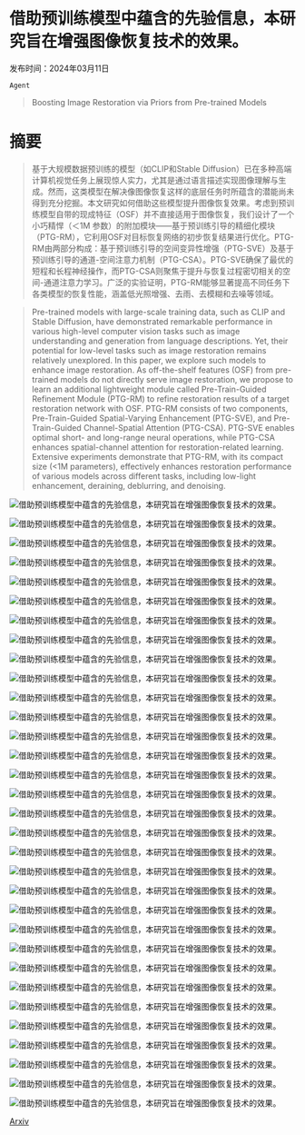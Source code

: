 # 借助预训练模型中蕴含的先验信息，本研究旨在增强图像恢复技术的效果。

发布时间：2024年03月11日

`Agent`

> Boosting Image Restoration via Priors from Pre-trained Models

# 摘要

> 基于大规模数据预训练的模型（如CLIP和Stable Diffusion）已在多种高端计算机视觉任务上展现惊人实力，尤其是通过语言描述实现图像理解与生成。然而，这类模型在解决像图像恢复这样的底层任务时所蕴含的潜能尚未得到充分挖掘。本文研究如何借助这些模型提升图像恢复效果。考虑到预训练模型自带的现成特征（OSF）并不直接适用于图像恢复，我们设计了一个小巧精悍（＜1M 参数）的附加模块——基于预训练引导的精细化模块（PTG-RM），它利用OSF对目标恢复网络的初步恢复结果进行优化。PTG-RM由两部分构成：基于预训练引导的空间变异性增强（PTG-SVE）及基于预训练引导的通道-空间注意力机制（PTG-CSA）。PTG-SVE确保了最优的短程和长程神经操作，而PTG-CSA则聚焦于提升与恢复过程密切相关的空间-通道注意力学习。广泛的实验证明，PTG-RM能够显著提高不同任务下各类模型的恢复性能，涵盖低光照增强、去雨、去模糊和去噪等领域。

> Pre-trained models with large-scale training data, such as CLIP and Stable Diffusion, have demonstrated remarkable performance in various high-level computer vision tasks such as image understanding and generation from language descriptions. Yet, their potential for low-level tasks such as image restoration remains relatively unexplored. In this paper, we explore such models to enhance image restoration. As off-the-shelf features (OSF) from pre-trained models do not directly serve image restoration, we propose to learn an additional lightweight module called Pre-Train-Guided Refinement Module (PTG-RM) to refine restoration results of a target restoration network with OSF. PTG-RM consists of two components, Pre-Train-Guided Spatial-Varying Enhancement (PTG-SVE), and Pre-Train-Guided Channel-Spatial Attention (PTG-CSA). PTG-SVE enables optimal short- and long-range neural operations, while PTG-CSA enhances spatial-channel attention for restoration-related learning. Extensive experiments demonstrate that PTG-RM, with its compact size ($<$1M parameters), effectively enhances restoration performance of various models across different tasks, including low-light enhancement, deraining, deblurring, and denoising.

![借助预训练模型中蕴含的先验信息，本研究旨在增强图像恢复技术的效果。](../../../paper_images/2403.06793/x1.png)

![借助预训练模型中蕴含的先验信息，本研究旨在增强图像恢复技术的效果。](../../../paper_images/2403.06793/x2.png)

![借助预训练模型中蕴含的先验信息，本研究旨在增强图像恢复技术的效果。](../../../paper_images/2403.06793/x3.png)

![借助预训练模型中蕴含的先验信息，本研究旨在增强图像恢复技术的效果。](../../../paper_images/2403.06793/low00771_input_res.png)

![借助预训练模型中蕴含的先验信息，本研究旨在增强图像恢复技术的效果。](../../../paper_images/2403.06793/low00771_baseline_res.png)

![借助预训练模型中蕴含的先验信息，本研究旨在增强图像恢复技术的效果。](../../../paper_images/2403.06793/low00771_ours_res.png)

![借助预训练模型中蕴含的先验信息，本研究旨在增强图像恢复技术的效果。](../../../paper_images/2403.06793/low00771_gt_res.png)

![借助预训练模型中蕴含的先验信息，本研究旨在增强图像恢复技术的效果。](../../../paper_images/2403.06793/10101_02_0.1s_input_res.png)

![借助预训练模型中蕴含的先验信息，本研究旨在增强图像恢复技术的效果。](../../../paper_images/2403.06793/10101_02_0.1s_baseline_res.png)

![借助预训练模型中蕴含的先验信息，本研究旨在增强图像恢复技术的效果。](../../../paper_images/2403.06793/10101_02_0.1s_ours_res.png)

![借助预训练模型中蕴含的先验信息，本研究旨在增强图像恢复技术的效果。](../../../paper_images/2403.06793/10101_02_0.1s_gt_res.png)

![借助预训练模型中蕴含的先验信息，本研究旨在增强图像恢复技术的效果。](../../../paper_images/2403.06793/43input_res.png)

![借助预训练模型中蕴含的先验信息，本研究旨在增强图像恢复技术的效果。](../../../paper_images/2403.06793/43gt_res.png)

![借助预训练模型中蕴含的先验信息，本研究旨在增强图像恢复技术的效果。](../../../paper_images/2403.06793/43baseline_res.png)

![借助预训练模型中蕴含的先验信息，本研究旨在增强图像恢复技术的效果。](../../../paper_images/2403.06793/43ours_res.png)

![借助预训练模型中蕴含的先验信息，本研究旨在增强图像恢复技术的效果。](../../../paper_images/2403.06793/hideinput_res.png)

![借助预训练模型中蕴含的先验信息，本研究旨在增强图像恢复技术的效果。](../../../paper_images/2403.06793/hidegt_res.png)

![借助预训练模型中蕴含的先验信息，本研究旨在增强图像恢复技术的效果。](../../../paper_images/2403.06793/hidebaseline_res.png)

![借助预训练模型中蕴含的先验信息，本研究旨在增强图像恢复技术的效果。](../../../paper_images/2403.06793/hideours_res.png)

![借助预训练模型中蕴含的先验信息，本研究旨在增强图像恢复技术的效果。](../../../paper_images/2403.06793/Single_Image_Defocus_Deblurringinput_res.png)

![借助预训练模型中蕴含的先验信息，本研究旨在增强图像恢复技术的效果。](../../../paper_images/2403.06793/Single_Image_Defocus_Deblurringgt_res.png)

![借助预训练模型中蕴含的先验信息，本研究旨在增强图像恢复技术的效果。](../../../paper_images/2403.06793/Single_Image_Defocus_Deblurringbaseline_res.png)

![借助预训练模型中蕴含的先验信息，本研究旨在增强图像恢复技术的效果。](../../../paper_images/2403.06793/Single_Image_Defocus_Deblurringours_res.png)

![借助预训练模型中蕴含的先验信息，本研究旨在增强图像恢复技术的效果。](../../../paper_images/2403.06793/Kodakinput_res.png)

![借助预训练模型中蕴含的先验信息，本研究旨在增强图像恢复技术的效果。](../../../paper_images/2403.06793/Kodakgt_res.png)

![借助预训练模型中蕴含的先验信息，本研究旨在增强图像恢复技术的效果。](../../../paper_images/2403.06793/Kodakbaseline_res.png)

![借助预训练模型中蕴含的先验信息，本研究旨在增强图像恢复技术的效果。](../../../paper_images/2403.06793/Kodakours_res.png)

![借助预训练模型中蕴含的先验信息，本研究旨在增强图像恢复技术的效果。](../../../paper_images/2403.06793/SIDDinput.png)

![借助预训练模型中蕴含的先验信息，本研究旨在增强图像恢复技术的效果。](../../../paper_images/2403.06793/SIDDgt.png)

![借助预训练模型中蕴含的先验信息，本研究旨在增强图像恢复技术的效果。](../../../paper_images/2403.06793/SIDDbaseline.png)

![借助预训练模型中蕴含的先验信息，本研究旨在增强图像恢复技术的效果。](../../../paper_images/2403.06793/SIDDours.png)

![借助预训练模型中蕴含的先验信息，本研究旨在增强图像恢复技术的效果。](../../../paper_images/2403.06793/x4.png)

[Arxiv](https://arxiv.org/abs/2403.06793)